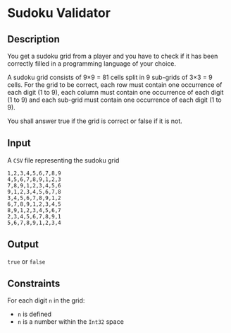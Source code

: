 # Sudoku Validator
## Description
You get a sudoku grid from a player and you have to check if it has been correctly filled in a programming language of your choice.

A sudoku grid consists of 9×9 = 81 cells split in 9 sub-grids of 3×3 = 9 cells.
For the grid to be correct, each row must contain one occurrence of each digit (1 to 9), each column must contain one occurrence of each digit (1 to 9) and each sub-grid must contain one occurrence of each digit (1 to 9).

You shall answer true if the grid is correct or false if it is not.

## Input
A ```CSV``` file representing the sudoku grid
```csv
1,2,3,4,5,6,7,8,9
4,5,6,7,8,9,1,2,3
7,8,9,1,2,3,4,5,6
9,1,2,3,4,5,6,7,8
3,4,5,6,7,8,9,1,2
6,7,8,9,1,2,3,4,5
8,9,1,2,3,4,5,6,7
2,3,4,5,6,7,8,9,1
5,6,7,8,9,1,2,3,4
```

## Output
```true``` or ```false```

## Constraints
For each digit ```n``` in the grid:
- ```n``` is defined
- ```n``` is a number within the ```Int32``` space